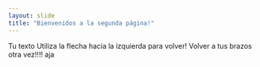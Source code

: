 ```yaml
---
layout: slide
title: "Bienvenidos a la segunda página!"
---
```

Tu texto
Utiliza la flecha hacia la izquierda para volver! Volver a tus brazos otra vez!!!! aja
